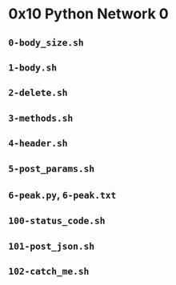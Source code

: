 # 0x10 Python Network 0

## `0-body_size.sh`

## `1-body.sh`

## `2-delete.sh`

## `3-methods.sh`

## `4-header.sh`

## `5-post_params.sh`

## `6-peak.py`, `6-peak.txt`

## `100-status_code.sh`

## `101-post_json.sh`

## `102-catch_me.sh`
